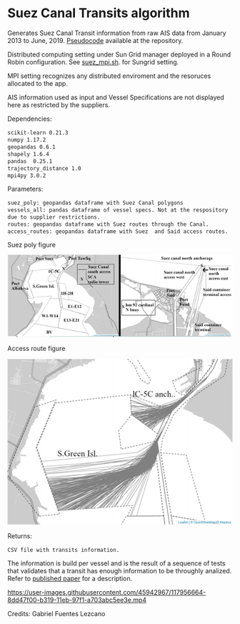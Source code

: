 # Suez Canal Transits algorithm
Generates Suez Canal Transit information from raw AIS data from January 2013 to June, 2019.
[Pseudocode](https://github.com/gabrielfuenmar/suez-canal-transits/blob/master/pseudo_suez.pdf) available at the repository.

Distributed computing setting under Sun Grid manager deployed in a Round Robin configuration. See [suez_mpi.sh](https://github.com/gabrielfuenmar/suez-canal-transits/blob/master/suez_mpi.sh). for Sungrid setting.

MPI setting recognizes any distributed enviroment and the resoruces allocated to the app.

AIS information used as input and Vessel Specifications are not displayed here as restricted by the suppliers.

Dependencies:

    scikit-learn 0.21.3
    numpy 1.17.2
    geopandas 0.6.1
    shapely 1.6.4
    pandas  0.25.1
    trajectory_distance 1.0
    mpi4py 3.0.2

Parameters:
    
    suez_poly: geopandas dataframe with Suez Canal polygons
    vessels_all: pandas dataframe of vessel specs. Not at the respository due to supplier restrictions.
    routes: geopandas dataframe with Suez routes through the Canal.
    access_routes: geopandas dataframe with Suez  and Said access routes.

Suez poly figure

![alt text](https://github.com/gabrielfuenmar/suez-canal-transits/blob/master/1_suez_canal_polygons.png)

Access route figure

![alt text](https://github.com/gabrielfuenmar/suez-canal-transits/blob/master/3_canal_access.png)

Returns:
  
    CSV file with transits information.

The information is build per vessel and is the result of a sequence of tests that validates that a transit has enough information to be throughly analized. Refer to [published paper](https://ieeexplore.ieee.org/document/9309882) for a description.


https://user-images.githubusercontent.com/45942967/117956664-8dd47f00-b319-11eb-97f1-a703abc5ee3e.mp4


Credits: Gabriel Fuentes Lezcano
